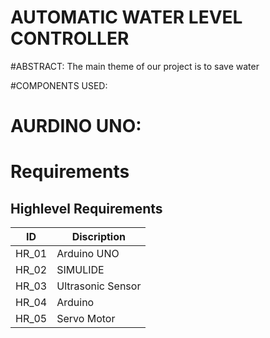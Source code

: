  # AUTOMATIC WATER LEVEL CONTROLLER
 
 #ABSTRACT:
   The main theme of our project is to save water
 
 #COMPONENTS USED:
  # AURDINO UNO:
 
 # Requirements 
## Highlevel Requirements
|  ID  |   Discription  |
|------|----------------|
| HR_01| Arduino UNO    |
| HR_02| SIMULIDE|
| HR_03| Ultrasonic Sensor |
| HR_04| Arduino |
| HR_05| Servo Motor |

